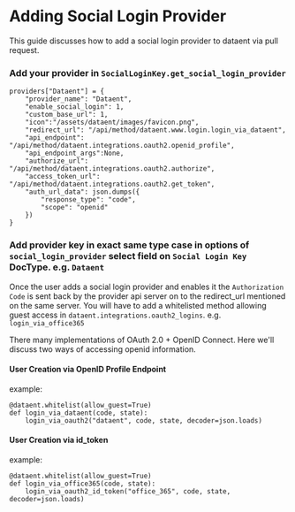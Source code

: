 <!-- add-breadcrumbs -->
# Adding Social Login Provider

This guide discusses how to add a social login provider to dataent via pull request.

### Add your provider in `SocialLoginKey.get_social_login_provider`

```
providers["Dataent"] = {
	"provider_name": "Dataent",
	"enable_social_login": 1,
	"custom_base_url": 1,
	"icon":"/assets/dataent/images/favicon.png",
	"redirect_url": "/api/method/dataent.www.login.login_via_dataent",
	"api_endpoint": "/api/method/dataent.integrations.oauth2.openid_profile",
	"api_endpoint_args":None,
	"authorize_url": "/api/method/dataent.integrations.oauth2.authorize",
	"access_token_url": "/api/method/dataent.integrations.oauth2.get_token",
	"auth_url_data": json.dumps({
		"response_type": "code",
		"scope": "openid"
	})
}
```

### Add provider key in exact same type case in options of `social_login_provider` select field on `Social Login Key` DocType. e.g. `Dataent`

Once the user adds a social login provider and enables it the `Authorization Code` is sent back by the provider api server on to the redirect_url mentioned on the same server. You will have to add a whitelisted method allowing guest access in `dataent.integrations.oauth2_logins`. e.g. `login_via_office365` 

There many implementations of OAuth 2.0 + OpenID Connect. Here we'll discuss two ways of accessing openid information.

#### User Creation via OpenID Profile Endpoint

example:

```
@dataent.whitelist(allow_guest=True)
def login_via_dataent(code, state):
	login_via_oauth2("dataent", code, state, decoder=json.loads)
```

#### User Creation via id_token

example:

```
@dataent.whitelist(allow_guest=True)
def login_via_office365(code, state):
	login_via_oauth2_id_token("office_365", code, state, decoder=json.loads)
```
